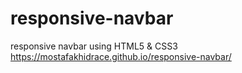 # responsive-navbar
responsive navbar using HTML5 &amp; CSS3
https://mostafakhidrace.github.io/responsive-navbar/
